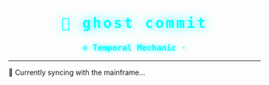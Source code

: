 <h1 align="center" style="color:#00FFFF; text-shadow:0 0 20px #00FFFF; font-family:'Orbitron', monospace; letter-spacing:4px;">
  👻 ghost commit
</h1>

<h3 align="center" style="color:#00FFFF; text-shadow:0 0 10px #00FFFF; font-family:'JetBrains Mono', monospace;">
  ⚙️ Temporal Mechanic ·
</h3>

---
📡 Currently syncing with the mainframe...

